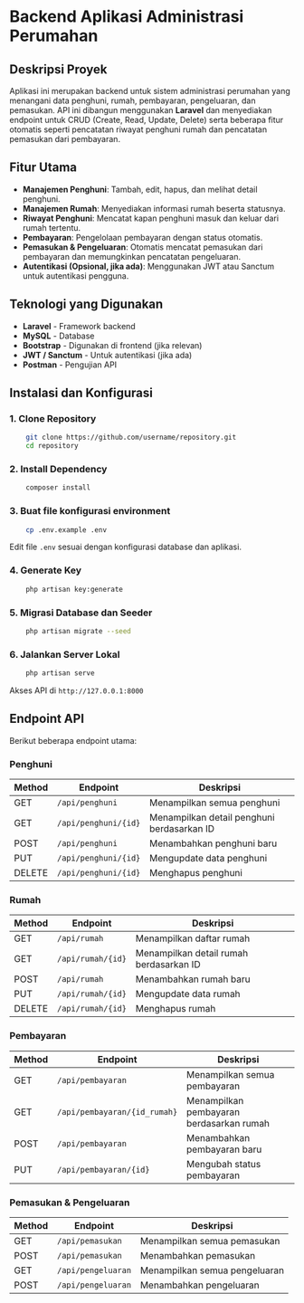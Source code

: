 # Backend Aplikasi Administrasi Perumahan

## Deskripsi Proyek
Aplikasi ini merupakan backend untuk sistem administrasi perumahan yang menangani data penghuni, rumah, pembayaran, pengeluaran, dan pemasukan. API ini dibangun menggunakan **Laravel** dan menyediakan endpoint untuk CRUD (Create, Read, Update, Delete) serta beberapa fitur otomatis seperti pencatatan riwayat penghuni rumah dan pencatatan pemasukan dari pembayaran.

## Fitur Utama
- **Manajemen Penghuni**: Tambah, edit, hapus, dan melihat detail penghuni.
- **Manajemen Rumah**: Menyediakan informasi rumah beserta statusnya.
- **Riwayat Penghuni**: Mencatat kapan penghuni masuk dan keluar dari rumah tertentu.
- **Pembayaran**: Pengelolaan pembayaran dengan status otomatis.
- **Pemasukan & Pengeluaran**: Otomatis mencatat pemasukan dari pembayaran dan memungkinkan pencatatan pengeluaran.
- **Autentikasi (Opsional, jika ada)**: Menggunakan JWT atau Sanctum untuk autentikasi pengguna.

## Teknologi yang Digunakan
- **Laravel** - Framework backend
- **MySQL** - Database
- **Bootstrap** - Digunakan di frontend (jika relevan)
- **JWT / Sanctum** - Untuk autentikasi (jika ada)
- **Postman** - Pengujian API

## Instalasi dan Konfigurasi
### 1. Clone Repository
```bash
    git clone https://github.com/username/repository.git
    cd repository
```
### 2. Install Dependency
```bash
    composer install
```
### 3. Buat file konfigurasi environment
```bash
    cp .env.example .env
```
Edit file `.env` sesuai dengan konfigurasi database dan aplikasi.

### 4. Generate Key
```bash
    php artisan key:generate
```
### 5. Migrasi Database dan Seeder
```bash
    php artisan migrate --seed
```
### 6. Jalankan Server Lokal
```bash
    php artisan serve
```
Akses API di `http://127.0.0.1:8000`

## Endpoint API
Berikut beberapa endpoint utama:

### Penghuni
| Method | Endpoint | Deskripsi |
|--------|-------------|-------------|
| GET | `/api/penghuni` | Menampilkan semua penghuni |
| GET | `/api/penghuni/{id}` | Menampilkan detail penghuni berdasarkan ID |
| POST | `/api/penghuni` | Menambahkan penghuni baru |
| PUT | `/api/penghuni/{id}` | Mengupdate data penghuni |
| DELETE | `/api/penghuni/{id}` | Menghapus penghuni |

### Rumah
| Method | Endpoint | Deskripsi |
|--------|-------------|-------------|
| GET | `/api/rumah` | Menampilkan daftar rumah |
| GET | `/api/rumah/{id}` | Menampilkan detail rumah berdasarkan ID |
| POST | `/api/rumah` | Menambahkan rumah baru |
| PUT | `/api/rumah/{id}` | Mengupdate data rumah |
| DELETE | `/api/rumah/{id}` | Menghapus rumah |

### Pembayaran
| Method | Endpoint | Deskripsi |
|--------|-------------|-------------|
| GET | `/api/pembayaran` | Menampilkan semua pembayaran |
| GET | `/api/pembayaran/{id_rumah}` | Menampilkan pembayaran berdasarkan rumah |
| POST | `/api/pembayaran` | Menambahkan pembayaran baru |
| PUT | `/api/pembayaran/{id}` | Mengubah status pembayaran |

### Pemasukan & Pengeluaran
| Method | Endpoint | Deskripsi |
|--------|-------------|-------------|
| GET | `/api/pemasukan` | Menampilkan semua pemasukan |
| POST | `/api/pemasukan` | Menambahkan pemasukan |
| GET | `/api/pengeluaran` | Menampilkan semua pengeluaran |
| POST | `/api/pengeluaran` | Menambahkan pengeluaran |


